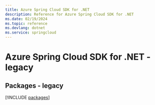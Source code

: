 ```yaml
---
title: Azure Spring Cloud SDK for .NET
description: Reference for Azure Spring Cloud SDK for .NET
ms.date: 02/19/2024
ms.topic: reference
ms.devlang: dotnet
ms.service: springcloud
---
```

# Azure Spring Cloud SDK for .NET - legacy
## Packages - legacy
[!INCLUDE [packages](spring-cloud-index.md)]
